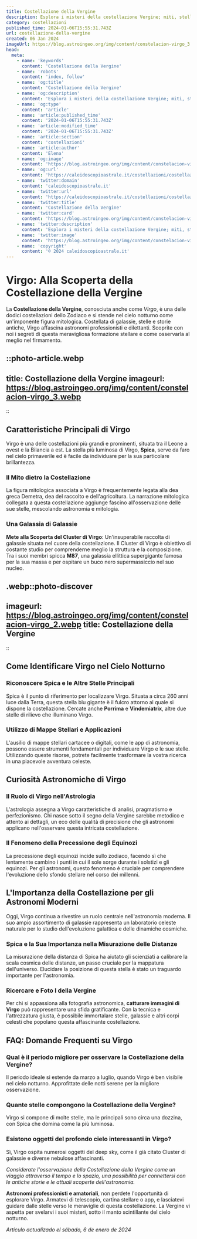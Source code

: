 ```yaml
---
title: Costellazione della Vergine
description: Esplora i misteri della costellazione Vergine; miti, stelle brillanti e curiosità celesti. Il tuo viaggio stellare inizia qui!
category: costellazioni
published_time: 2024-01-06T15:55:31.743Z
url: costellazione-della-vergine
created: 06 Jan 2024
imageUrl: https://blog.astroingeo.org/img/content/constelacion-virgo_3.webp
head:
  meta:
    - name: 'keywords'
      content: 'Costellazione della Vergine'
    - name: 'robots'
      content: 'index, follow'
    - name: 'og:title'
      content: 'Costellazione della Vergine'
    - name: 'og:description'
      content: 'Esplora i misteri della costellazione Vergine; miti, stelle brillanti e curiosità celesti. Il tuo viaggio stellare inizia qui!'
    - name: 'og:type'
      content: 'article'
    - name: 'article:published_time'
      content: '2024-01-06T15:55:31.743Z'
    - name: 'article:modified_time'
      content: '2024-01-06T15:55:31.743Z'
    - name: 'article:section'
      content: 'costellazioni'
    - name: 'article:author'
      content: 'Elena'
    - name: 'og:image'
      content: 'https://blog.astroingeo.org/img/content/constelacion-virgo_3.webp'
    - name: 'og:url'
      content: 'https://caleidoscopioastrale.it/costellazioni/costellazione-della-vergine'
    - name: 'twitter:domain'
      content: 'caleidoscopioastrale.it'
    - name: 'twitter:url'
      content: 'https://caleidoscopioastrale.it/costellazioni/costellazione-della-vergine'
    - name: 'twitter:title'
      content: 'Costellazione della Vergine'
    - name: 'twitter:card'
      content: 'https://blog.astroingeo.org/img/content/constelacion-virgo_3.webp'
    - name: 'twitter:description'
      content: 'Esplora i misteri della costellazione Vergine; miti, stelle brillanti e curiosità celesti. Il tuo viaggio stellare inizia qui!'
    - name: 'twitter:image'
      content: 'https://blog.astroingeo.org/img/content/constelacion-virgo_3.webp'
    - name: 'copyright'
      content: '© 2024 caleidoscopioastrale.it'
---
```

# Virgo: Alla Scoperta della Costellazione della Vergine

La **Costellazione della Vergine**, conosciuta anche come _Virgo_, è una delle dodici costellazioni dello Zodiaco e si stende nel cielo notturno come un'imponente figura mitologica. Costellata di galassie, stelle e storie antiche, Virgo affascina astronomi professionisti e dilettanti. Scoprite con noi i segreti di questa meravigliosa formazione stellare e come osservarla al meglio nel firmamento.

::photo-article.webp
---
title: Costellazione della Vergine
imageurl: https://blog.astroingeo.org/img/content/constelacion-virgo_3.webp
---
::

## Caratteristiche Principali di Virgo

Virgo è una delle costellazioni più grandi e prominenti, situata tra il Leone a ovest e la Bilancia a est. La stella più luminosa di Virgo, **Spica**, serve da faro nel cielo primaverile ed è facile da individuare per la sua particolare brillantezza.

### Il Mito dietro la Costellazione

La figura mitologica associata a Virgo è frequentemente legata alla dea greca Demetra, dea del raccolto e dell'agricoltura. La narrazione mitologica collegata a questa costellazione aggiunge fascino all'osservazione delle sue stelle, mescolando astronomia e mitologia.

### Una Galassia di Galassie

**Mete alla Scoperta del Cluster di Virgo**: Un'insuperabile raccolta di galassie situata nel cuore della costellazione. Il Cluster di Virgo è obiettivo di costante studio per comprenderne meglio la struttura e la composizione. Tra i suoi membri spicca **M87**, una galassia ellittica supergigante famosa per la sua massa e per ospitare un buco nero supermassiccio nel suo nucleo.

.webp::photo-discover
---
imageurl: https://blog.astroingeo.org/img/content/constelacion-virgo_2.webp
title: Costellazione della Vergine
---
::

## Come Identificare Virgo nel Cielo Notturno

### Riconoscere Spica e le Altre Stelle Principali

Spica è il punto di riferimento per localizzare Virgo. Situata a circa 260 anni luce dalla Terra, questa stella blu gigante è il fulcro attorno al quale si dispone la costellazione. Cercate anche **Porrima** e **Vindemiatrix**, altre due stelle di rilievo che illuminano Virgo.

### Utilizzo di Mappe Stellari e Applicazioni

L'ausilio di mappe stellari cartacee o digitali, come le app di astronomia, possono essere strumenti fondamentali per individuare Virgo e le sue stelle. Utilizzando queste risorse, potrete facilmente trasformare la vostra ricerca in una piacevole avventura celeste.

## Curiosità Astronomiche di Virgo

### Il Ruolo di Virgo nell'Astrologia

L'astrologia assegna a Virgo caratteristiche di analisi, pragmatismo e perfezionismo. Chi nasce sotto il segno della Vergine sarebbe metodico e attento ai dettagli, un eco delle qualità di precisione che gli astronomi applicano nell'osservare questa intricata costellazione.

### Il Fenomeno della Precessione degli Equinozi

La precessione degli equinozi incide sullo zodiaco, facendo sì che lentamente cambino i punti in cui il sole sorge durante i solstizi e gli equinozi. Per gli astronomi, questo fenomeno è cruciale per comprendere l'evoluzione dello sfondo stellare nel corso dei millenni.

## L'Importanza della Costellazione per gli Astronomi Moderni

Oggi, Virgo continua a rivestire un ruolo centrale nell'astronomia moderna. Il suo ampio assortimento di galassie rappresenta un laboratorio celeste naturale per lo studio dell'evoluzione galattica e delle dinamiche cosmiche. 

### Spica e la Sua Importanza nella Misurazione delle Distanze

La misurazione della distanza di Spica ha aiutato gli scienziati a calibrare la scala cosmica delle distanze, un passo cruciale per la mappatura dell'universo. Elucidare la posizione di questa stella è stato un traguardo importante per l'astronomia.

### Ricercare e Foto I della Vergine

Per chi si appassiona alla fotografia astronomica, **catturare immagini di Virgo** può rappresentare una sfida gratificante. Con la tecnica e l'attrezzatura giusta, è possibile immortalare stelle, galassie e altri corpi celesti che popolano questa affascinante costellazione.

## FAQ: Domande Frequenti su Virgo

### Qual è il periodo migliore per osservare la Costellazione della Vergine?
Il periodo ideale si estende da marzo a luglio, quando Virgo è ben visibile nel cielo notturno. Approfittate delle notti serene per la migliore osservazione.

### Quante stelle compongono la Costellazione della Vergine?
Virgo si compone di molte stelle, ma le principali sono circa una dozzina, con Spica che domina come la più luminosa.

### Esistono oggetti del profondo cielo interessanti in Virgo?
Sì, Virgo ospita numerosi oggetti del deep sky, come il già citato Cluster di galassie e diverse nebulose affascinanti.

_Considerate l'osservazione della Costellazione della Vergine come un viaggio attraverso il tempo e lo spazio, una possibilità per connettersi con le antiche storie e le attuali scoperte dell'astronomia._

**Astronomi professionisti e amatoriali**, non perdete l'opportunità di esplorare Virgo. Armatevi di telescopio, cartina stellare o app, e lasciatevi guidare dalle stelle verso le meraviglie di questa costellazione. La Vergine vi aspetta per svelarvi i suoi misteri, sotto il manto scintillante del cielo notturno.

_Artículo actualizado el sábado, 6 de enero de 2024_